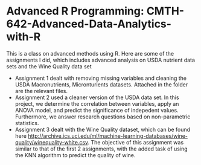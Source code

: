 # Advanced R Programming: CMTH-642-Advanced-Data-Analytics-with-R
This is a class on advanced methods using R. Here are some of the assignments I did, which includes advanced analysis on USDA nutrient data sets and the Wine Quality data set
- Assignment 1 dealt with removing missing variables and cleaning the USDA Macronutrients, Micronturients datasets. Attached in the folder are the relevant files.
- Assignment 2 used a cleaner version of the USDA data set. In this project, we determine the correlation between variables, apply an ANOVA model, and predict the significance of indepedent values. Furthermore, we answer research questions based on non-parametric statistics. 
- Assignment 3 dealt with the Wine Quality dataset, which can be found here http://archive.ics.uci.edu/ml/machine-learning-databases/wine-quality/winequality-white.csv. The objective of this assignment was similar to that of the first 2 assignments, with the added task of using the KNN algorithm to predict the quality of wine. 
 
